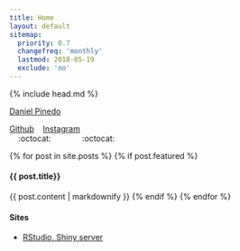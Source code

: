 ```yaml
---
title: Home
layout: default
sitemap:
  priority: 0.7
  changefreq: 'monthly'
  lastmod: 2018-05-19
  exclude: 'no'
---
```

{% include head.md %}

<script type="text/javascript" src="https://platform.linkedin.com/badges/js/profile.js" async defer></script>
<div class="LI-profile-badge"  data-version="v1" data-size="medium" data-locale="en_US" data-type="horizontal" data-theme="dark" data-vanity="danielpinedo"><a class="LI-simple-link" href='https://www.linkedin.com/in/danielpinedo?trk=profile-badge'>Daniel Pinedo</a></div>

[Github](https://github.com/dapinedo) &nbsp;&nbsp; [Instagram](https://www.instagram.com/daniel_a_pinedo) <br />
&nbsp;&nbsp;&nbsp;&nbsp;:octocat:&nbsp;&nbsp;&nbsp;&nbsp;&nbsp;&nbsp;&nbsp;&nbsp;&nbsp;&nbsp;&nbsp;&nbsp;&nbsp;&nbsp;:octocat:

<div class = "featured-posts">
{% for post in site.posts %}
  {% if post.featured %}
    <h4>
      {{ post.title}} 
    </h4>
    {{ post.content | markdownify }}
  {% endif %}
{% endfor %}
</div>

#### Sites
* [RStudio, Shiny server](https://r.pinedo.org)
